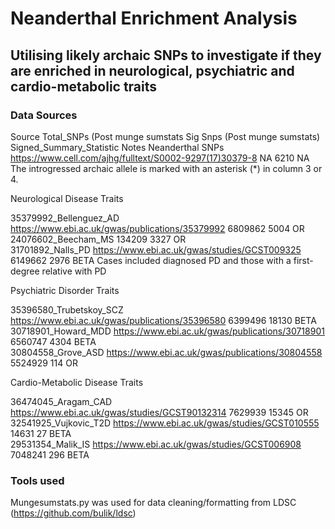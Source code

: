 # Neanderthal Enrichment Analysis
 ## Utilising likely archaic SNPs to investigate if they are enriched in neurological, psychiatric and cardio-metabolic traits

### Data Sources
Source	Total_SNPs (Post munge sumstats	Sig Snps (Post munge sumstats)	Signed_Summary_Statistic	Notes
Neanderthal SNPs	https://www.cell.com/ajhg/fulltext/S0002-9297(17)30379-8	NA	6210	NA	The introgressed archaic allele is marked with an asterisk (*) in column 3 or 4.

Neurological Disease Traits

35379992_Bellenguez_AD	https://www.ebi.ac.uk/gwas/publications/35379992	6809862	5004	OR	
24076602_Beecham_MS		134209	3327	OR	
31701892_Nalls_PD	https://www.ebi.ac.uk/gwas/studies/GCST009325	6149662	2976	BETA	Cases included diagnosed PD and those with a first-degree relative with PD

Psychiatric Disorder Traits					

35396580_Trubetskoy_SCZ	https://www.ebi.ac.uk/gwas/publications/35396580	6399496	18130	BETA	
30718901_Howard_MDD	https://www.ebi.ac.uk/gwas/publications/30718901	6560747	4304	BETA	
30804558_Grove_ASD	https://www.ebi.ac.uk/gwas/publications/30804558	5524929	114	OR	

Cardio-Metabolic Disease Traits					

36474045_Aragam_CAD	https://www.ebi.ac.uk/gwas/studies/GCST90132314	7629939	15345	OR	
32541925_Vujkovic_T2D	https://www.ebi.ac.uk/gwas/studies/GCST010555	14631	27	BETA	
29531354_Malik_IS	https://www.ebi.ac.uk/gwas/studies/GCST006908	7048241	296	BETA

### Tools used 
Mungesumstats.py was used for data cleaning/formatting from LDSC (https://github.com/bulik/ldsc)


